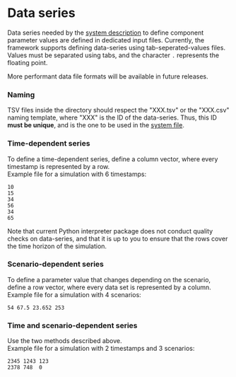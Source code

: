 # Data series

Data series needed by the [system description](systems.md) to define component parameter values are defined in dedicated input files. Currently, the framework supports defining data-series using tab-seperated-values files. Values must be separated using tabs, and the character `.` represents the floating point. 

More performant data file formats will be available in future releases.

### Naming

TSV files inside the directory should respect the "XXX.tsv" or the "XXX.csv" naming template, where "XXX" is the ID of
the data-series. Thus, this ID **must be unique**, and is the one to be used in the [system file](systems.md).

### Time-dependent series

To define a time-dependent series, define a column vector, where every timestamp is represented by a row.  
Example file for a simulation with 6 timestamps:

~~~
10
15
34
56
34
65
~~~

Note that current Python interpreter package does not conduct quality checks on data-series, and that it is up to you to ensure
that the rows cover the time horizon of the simulation.

### Scenario-dependent series

To define a parameter value that changes depending on the scenario, define a row vector, where every data set is
represented by a column. Example file for a simulation with 4 scenarios:

~~~
54 67.5 23.652 253
~~~

### Time and scenario-dependent series

Use the two methods described above.  
Example file for a simulation with 2 timestamps and 3 scenarios:

~~~
2345 1243 123
2378 748  0
~~~